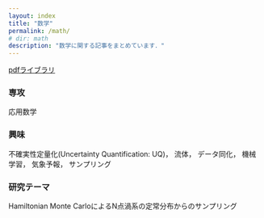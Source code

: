 ```yaml
---
layout: index
title: "数学"
permalink: /math/
# dir: math
description: "数学に関する記事をまとめています．"
---
```


[pdfライブラリ](/math/pdf_library)

### 専攻
応用数学

### 興味
不確実性定量化(Uncertainty Quantification: UQ)， 流体， データ同化， 機械学習， 気象予報， サンプリング

### 研究テーマ
Hamiltonian Monte CarloによるN点渦系の定常分布からのサンプリング
